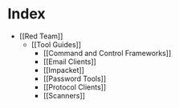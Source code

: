 # Index
- [[Red Team]]
	- [[Tool Guides]]
		- [[Command and Control Frameworks]]
		- [[Email Clients]]
		- [[Impacket]]
		- [[Password Tools]]
		- [[Protocol Clients]]
		- [[Scanners]]
